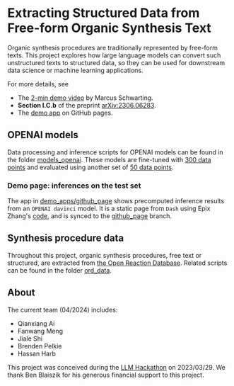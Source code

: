 # Extracting Structured Data from Free-form Organic Synthesis Text

Organic synthesis procedures are traditionally represented by free-form texts.
This project explores how large language models can convert such unstructured
texts to structured data, so they can be used for downstream data science or machine learning
applications.

For more details, see

- The [2-min demo video](https://twitter.com/QaiAlex/status/1641468953573613569?s=20) by Marcus Schwarting.
- **Section I.C.b** of the preprint [arXiv:2306.06283](https://arxiv.org/pdf/2306.06283.pdf).
- The [demo app](https://qai222.github.io/LLM_organic_synthesis/) on GitHub pages.

## OPENAI models

Data processing and inference scripts for OPENAI models can be found in the folder [models_openai](models_openai).
These models are fine-tuned with [300 data points](demo_apps/dash_app/assets/data1000_v2.json)
and evaluated using another set of [50 data points](demo_apps/dash_app/assets/data50_v2_test.json).

[//]: # (### Demo page: OPENAI inference)

[//]: # ()
[//]: # (The app in [demo_apps/dash_app]&#40;demo_apps/dash_app&#41; shows inference results from fine-tuned OPENAI models.)

[//]: # (OPENAI API key is required in [the deployment script]&#40;demo_apps/dash_app/test_deploy.sh&#41;.)

### Demo page: inferences on the test set

The app in [demo_apps/github_page](demo_apps/github_page) shows precomputed inference results from an `OPENAI davinci`
model.
It is a static page from `Dash` using
Epix Zhang's
[code](https://gist.github.com/exzhawk/33e5dcfc8859e3b6ff4e5269b1ba0ba4?permalink_comment_id=4001137),
and is synced to the [github_page](https://github.com/qai222/LLM_organic_synthesis/tree/github_pages) branch.

## Synthesis procedure data

Throughout this project, organic synthesis procedures, free text or structured, are extracted from
[the Open Reaction Database](https://docs.open-reaction-database.org/).
Related scripts can be found in the folder [ord_data](ord_data).

## About

The current team (04/2024) includes:

- Qianxiang Ai
- Fanwang Meng
- Jiale Shi
- Brenden Pelkie
- Hassan Harb

This project was conceived during the
[LLM Hackathon](https://sm.linkedin.com/posts/benblaiszik_llm-march-madness-materials-chemistry-hackathon-activity-7041802764464648192-gjXo)
on 2023/03/29.
We thank Ben Blaiszik for his generous financial support to this project.


